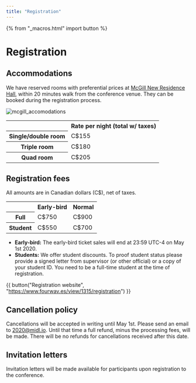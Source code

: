 ```yaml
---
title: "Registration"
---
```


{% from "_macros.html" import button %}

# Registration

## Accommodations

We have reserved rooms with preferential prices at [McGill New Residence Hall](https://www.mcgill.ca/accommodations/summer/nrh), within 20 minutes walk from the conference venue. They can be booked during the registration process.

![mcgill_accomodations](https://www.mcgill.ca/accommodations/files/accommodations/styles/slide-focal__920x300_/public/nrh_accommodations2.jpg?itok=dVhjiwNb)

<table class="grid offset centered">
    <tr>
        <td></td>
        <th scope="col">Rate per night (total w/ taxes)</th>
        <!-- <th scope="col">Normal</th> -->
    </tr>
    <tr>
        <th scope="row">Single/double room</th>
        <td>C$155</td>
    </tr>
    <tr>
        <th scope="row">Triple room</th>
        <td>C$180</td>
    </tr>
    <tr>
        <th scope="row">Quad room</th>
        <td>C$205</td>
    </tr>
</table>


## Registration fees

All amounts are in Canadian dollars (C$), net of taxes.

<table class="grid offset centered">
    <tr>
        <td></td>
        <th scope="col">Early-bird</th>
        <th scope="col">Normal</th>
    </tr>
    <tr>
        <th scope="row">Full</th>
        <td>C$750</td>
        <td>C$900</td>
    </tr>
    <tr>
        <th scope="row">Student</th>
        <td>C$550</td>
        <td>C$700</td>
    </tr>
</table>

* **Early-bird:** The early-bird ticket sales will end at 23:59 UTC-4 on May 1st 2020.
* **Students:** We offer student discounts. To proof student status please provide a signed letter from supervisor (or other official) or a copy of your student ID. You need to be a full-time student at the time of registration.


<!-- ## Register -->

<!-- <iframe id="registration"
    title="Fourwav.es registration website"
    width="720"
    height="1000"
    src="https://www.fourwav.es/view/1315/registration/">
</iframe> -->

{{ button("Registration website", "https://www.fourwav.es/view/1315/registration") }}

## Cancellation policy

Cancellations will be accepted in writing until May 1st. Please send an email to [2020@midl.io](mailto:2020@midl.io). Until that time a full refund, minus the processing fees, will be made. There will be no refunds for cancellations received after this date.

## Invitation letters

Invitation letters will be made available for participants upon registration to the conference.

<!-- For authors of extended abstracts planning to register conditionally upon acceptance of their extended abstract submission, to help with visa processing times, an invitation letter can be made available in advance through an early submission of a valid extended abstract. Validity of the submission will be judged by the conference organisers. Early extended abstract submissions may be updated until the standard submission deadline and will follow the same review / decision process and timeline as any other extended abstract. Early submissions must be performed through the normal abstract submission procedure using OpenReview, additionally, an email linking to the submission and asking for an invitation letter should be made to [visa@2020.midl.io](mailto:visa@2020.midl.io). -->